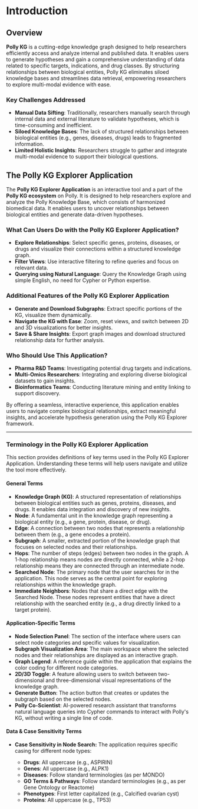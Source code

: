 # Introduction

## Overview

**Polly KG** is a cutting-edge knowledge graph designed to help researchers efficiently access and analyze internal and published data. It enables users to generate hypotheses and gain a comprehensive understanding of data related to specific targets, indications, and drug classes. By structuring relationships between biological entities, Polly KG eliminates siloed knowledge bases and streamlines data retrieval, empowering researchers to explore multi-modal evidence with ease.

### Key Challenges Addressed

- **Manual Data Sifting**: Traditionally, researchers manually search through internal data and external literature to validate hypotheses, which is time-consuming and inefficient.
- **Siloed Knowledge Bases**: The lack of structured relationships between biological entities (e.g., genes, diseases, drugs) leads to fragmented information.
- **Limited Holistic Insights**: Researchers struggle to gather and integrate multi-modal evidence to support their biological questions.


## The Polly KG Explorer Application

The **Polly KG Explorer Application** is an interactive tool and a part of the **Polly KG ecosystem** on Polly. It is designed to help researchers explore and analyze the Polly Knowledge Base, which consists of harmonized biomedical data. It enables users to uncover relationships between biological entities and generate data-driven hypotheses.

### What Can Users Do with the Polly KG Explorer Application?

- **Explore Relationships**: Select specific genes, proteins, diseases, or drugs and visualize their connections within a structured knowledge graph.
- **Filter Views**: Use interactive filtering to refine queries and focus on relevant data.
- **Querying using Natural Language**: Query the Knowledge Graph using simple English, no need for Cypher or Python expertise.

### Additional Features of the Polly KG Explorer Application

- **Generate and Download Subgraphs**: Extract specific portions of the KG, visualize them dynamically.
- **Navigate the KG with Ease**: Zoom, reset views, and switch between 2D and 3D visualizations for better insights.
- **Save & Share Insights**: Export graph images and download structured relationship data for further analysis.

### Who Should Use This Application?

- **Pharma R&D Teams**: Investigating potential drug targets and indications.
- **Multi-Omics Researchers**: Integrating and exploring diverse biological datasets to gain insights.
- **Bioinformatics Teams**: Conducting literature mining and entity linking to support discovery.

By offering a seamless, interactive experience, this application enables users to navigate complex biological relationships, extract meaningful insights, and accelerate hypothesis generation using the Polly KG Explorer framework.

---

### Terminology in the Polly KG Explorer Application

This section provides definitions of key terms used in the Polly KG Explorer Application. Understanding these terms will help users navigate and utilize the tool more effectively.

#### General Terms

- **Knowledge Graph (KG)**: A structured representation of relationships between biological entities such as genes, proteins, diseases, and drugs. It enables data integration and discovery of new insights.
- **Node**: A fundamental unit in the knowledge graph representing a biological entity (e.g., a gene, protein, disease, or drug).
- **Edge**: A connection between two nodes that represents a relationship between them (e.g., a gene encodes a protein).
- **Subgraph**: A smaller, extracted portion of the knowledge graph that focuses on selected nodes and their relationships.
- **Hops**: The number of steps (edges) between two nodes in the graph. A 1-hop relationship means nodes are directly connected, while a 2-hop relationship means they are connected through an intermediate node.
- **Searched Node**: The primary node that the user searches for in the application. This node serves as the central point for exploring relationships within the knowledge graph.
- **Immediate Neighbors**: Nodes that share a direct edge with the Searched Node. These nodes represent entities that have a direct relationship with the searched entity (e.g., a drug directly linked to a target protein).

#### Application-Specific Terms

- **Node Selection Panel**: The section of the interface where users can select node categories and specific values for visualization.
- **Subgraph Visualization Area**: The main workspace where the selected nodes and their relationships are displayed as an interactive graph.
- **Graph Legend**: A reference guide within the application that explains the color coding for different node categories.
- **2D/3D Toggle**: A feature allowing users to switch between two-dimensional and three-dimensional visual representations of the knowledge graph.
- **Generate Button**: The action button that creates or updates the subgraph based on the selected nodes.
- **Polly Co-Scientist**: AI-powered research assistant that transforms natural language queries into Cypher commands to interact with Polly's KG, without writing a single line of code.

#### Data & Case Sensitivity Terms

- **Case Sensitivity in Node Search:** The application requires specific casing for different node types:

    - **Drugs**: All uppercase (e.g., ASPIRIN)
    - **Genes**: All uppercase (e.g., ALPK1)
    - **Diseases**: Follow standard terminologies (as per MONDO)
    - **GO Terms & Pathways**: Follow standard terminologies (e.g., as per Gene Ontology or Reactome)
    - **Phenotypes**: First letter capitalized (e.g., Calcified ovarian cyst)
    - **Proteins**: All uppercase (e.g., TP53)
